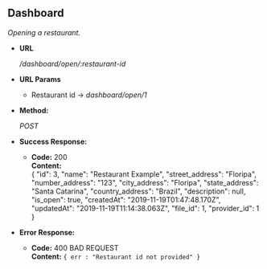 **Dashboard**
----
  _Opening a restaurant._

* **URL**

  _/dashboard/open/:restaurant-id_

*  **URL Params**

   * Restaurant id -> _dashboard/open/1_

* **Method:**
  
  _POST_


* **Success Response:**
  
  * **Code:** 200 <br />
    **Content:**  
    {
      "id": 3,
      "name": "Restaurant Example",
      "street_address": "Floripa",
      "number_address": "123",
      "city_address": "Floripa",
      "state_address": "Santa Catarina",
      "country_address": "Brazil",
      "description": null,
      "is_open": true,
      "createdAt": "2019-11-19T01:47:48.170Z",
      "updatedAt": "2019-11-19T11:14:38.063Z",
      "file_id": 1,
      "provider_id": 1
  }
              
* **Error Response:**

  * **Code:** 400 BAD REQUEST <br />
    **Content:** `{ err : "Restaurant id not provided" }`


